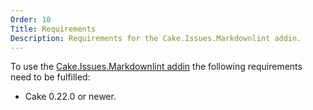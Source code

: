 ```yaml
---
Order: 10
Title: Requirements
Description: Requirements for the Cake.Issues.Markdownlint addin.
---
```

To use the [Cake.Issues.Markdownlint addin] the following requirements need to be fulfilled:

* Cake 0.22.0 or newer.

[Cake.Issues.Markdownlint addin]: https://www.nuget.org/packages/Cake.Issues.Markdownlint